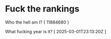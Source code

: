 # Fuck the rankings

Who the hell am I?
{ 11884680 }

What fucking year is it?
[ 2025-03-01T23:13:20Z ]
